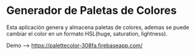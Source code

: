 # Generador de Paletas de Colores

Esta aplicación genera y almacena paletas de colores, ademas se puede cambiar el color en un formato HSL(huge, saturation, lightness).

Demo --> https://palettecolor-308fa.firebaseapp.com/
